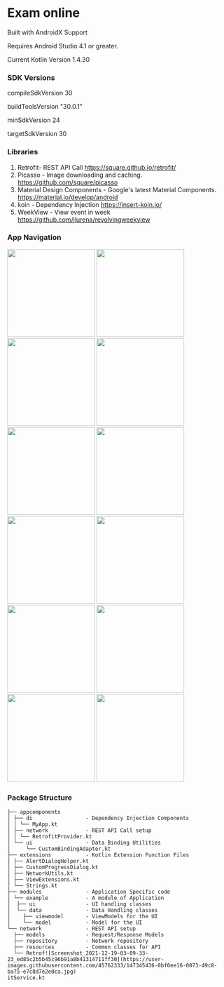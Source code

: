 
# Exam online

Built with AndroidX Support

Requires Android Studio 4.1 or greater.

Current Kotlin Version 1.4.30


### SDK Versions

compileSdkVersion 30

buildToolsVersion "30.0.1"

minSdkVersion 24

targetSdkVersion 30


### Libraries

1. Retrofit- REST API Call
https://square.github.io/retrofit/
2. Picasso - Image downloading and caching.
https://github.com/square/picasso
3. Material Design Components - Google's latest Material Components.
https://material.io/develop/android
4. koin - Dependency Injection
https://insert-koin.io/
5. WeekView - View event in week
https://github.com/jlurena/revolvingweekview

### App Navigation
<img src="https://user-images.githubusercontent.com/45762333/147344085-105c1b60-fcb4-4a6b-8eda-031d97523364.jpg" width="200"/>
<img src="https://user-images.githubusercontent.com/45762333/147344890-b66d3d9d-066b-4cac-ad40-a2467f47852f.jpg" width="200"/>
<img src="https://user-images.githubusercontent.com/45762333/147345362-ceecb5d6-02ab-4b31-8927-75ad85d012d1.jpg" width="200"/>
<img src="https://user-images.githubusercontent.com/45762333/147345378-6ad54c21-abc9-49b5-b7df-0446dd8ba495.jpg" width="200"/>
<img src="https://user-images.githubusercontent.com/45762333/147345374-1f45f8fe-6f32-4803-84ba-504963c12d4b.jpg" width="200"/>
<img src="https://user-images.githubusercontent.com/45762333/147345395-1cdd595c-960c-4bea-bce6-e8826122ace9.jpg" width="200"/>
<img src="https://user-images.githubusercontent.com/45762333/147346348-a71b6f30-8cd1-422c-8382-2afee10c4724.jpg" width="200"/>
<img src="https://user-images.githubusercontent.com/45762333/147345416-58508dc7-6626-49b5-b197-8ea723ca0f5f.jpg" width="200"/>
<img src="https://user-images.githubusercontent.com/45762333/147346217-6e37dfed-bf1c-4b67-9ff2-c273a8d03bfa.jpg" width="200"/>
<img src="https://user-images.githubusercontent.com/45762333/147345424-6a11daf7-fa97-4ce6-bcc3-a0f374ac014c.jpg" width="200"/>
<img src="https://user-images.githubusercontent.com/45762333/147345715-317ea22c-dd00-43d7-b7a9-847c5ac2350c.jpg" width="200"/>
<img src="https://user-images.githubusercontent.com/45762333/147346393-1ed57da4-dbb3-4b79-95a0-0a454be5faa5.jpg" width="200"/>

### Package Structure



```
├── appcomponents       
│ ├── di                 - Dependency Injection Components 
│ │ └── MyApp.kt
│ ├── network            - REST API Call setup
│ │ └── RetrofitProvider.kt
│ └── ui                 - Data Binding Utilities
│     └── CustomBindingAdapter.kt
├── extensions           - Kotlin Extension Function Files
│ ├── AlertDialogHelper.kt
│ ├── CustomProgressDialog.kt
│ ├── NetworkUtils.kt
│ ├── ViewExtensions.kt
│ └── Strings.kt
├── modules              - Application Specific code
│ └── example            - A module of Application
│  ├── ui                - UI handling classes
│  └── data              - Data Handling classes
│    ├── viewmodel       - ViewModels for the UI
│    └── model           - Model for the UI
└── network              - REST API setup
  ├── models             - Request/Response Models
  ├── repository         - Network repository
  ├── resources          - Common classes for API
  └── Retrof![Screenshot_2021-12-19-03-09-33-23_ed85c2b5b45c96b91a8b41314711ff30](https://user-images.githubusercontent.com/45762333/147345436-0bf0ee16-0073-49c8-ba75-e7c8d7e2e0ca.jpg)
itService.kt
